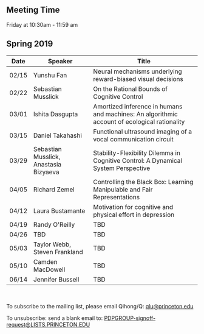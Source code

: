 ## Meeting Time
Friday at 10:30am - 11:59 am



## Spring 2019


| Date | Speaker | Title | 
| --- | --- | --- | 
| 02/15 | Yunshu Fan | Neural mechanisms underlying reward-biased visual decisions  |
| 02/22 | Sebastian Musslick | On the Rational Bounds of Cognitive Control |
| 03/01 | Ishita Dasgupta | Amortized inference in humans and machines: An algorithmic account of ecological rationality     |
| 03/15 | Daniel Takahashi | Functional ultrasound imaging of a vocal communication circuit |
| 03/29 |  Sebastian Musslick, Anastasia Bizyaeva | Stability-Flexibility Dilemma in Cognitive Control: A Dynamical System Perspective |
| 04/05 | Richard Zemel | Controlling the Black Box: Learning Manipulable and Fair Representations |
| 04/12 | Laura Bustamante | Motivation for cognitive and physical effort in depression |
| 04/19 | Randy O'Reilly | TBD |
| 04/26 | TBD | TBD |
| 05/03 | Taylor Webb, Steven Frankland | TBD |
| 05/10 | Camden MacDowell | TBD |
| 06/14 | Jennifer Bussell | TBD |


<br>

To subscribe to the mailing list, please email Qihong/Q: 
<a href="qlu@princeton.edu">qlu@princeton.edu</a>

To unsubscribe: send a blank email to: 
<a href="PDPGROUP-signoff-request@LISTS.PRINCETON.EDU">PDPGROUP-signoff-request@LISTS.PRINCETON.EDU</a>
